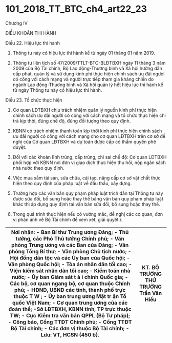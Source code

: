 # 101_2018_TT_BTC_ch4_art22_23
Chương IV

ĐIỀU KHOẢN THI HÀNH

Điều 22. Hiệu lực thi hành

1. Thông tư này có hiệu lực thi hành kể từ ngày 01 tháng 01 năm 2019.

2. Thông tư liên tịch số 47/2009/TTLT-BTC-BLĐTBXH ngày 11 tháng 3 năm 2009 của Bộ Tài chính, Bộ Lao động-Thương binh và Xã hội hướng dẫn cấp phát, quản lý và sử dụng kinh phí thực hiện chính sách ưu đãi người có công với cách mạng và người trực tiếp tham gia kháng chiến do ngành Lao động-Thương binh và Xã hội quản lý hết hiệu lực thi hành kể từ ngày Thông tư này có hiệu lực thi hành.

Điều 23. Tổ chức thực hiện

1. Cơ quan LĐTBXH chịu trách nhiệm quản lý nguồn kinh phí thực hiện chính sách ưu đãi người có công với cách mạng và tổ chức thực hiện chi trả kịp thời, đúng chế độ, đúng đối tượng theo quy định.

2. KBNN có trách nhiệm thanh toán kịp thời kinh phí thực hiện chính sách ưu đãi người có công với cách mạng cho cơ quan LĐTBXH trên cơ sở đề nghị của Cơ quan LĐTBXH và dự toán được cấp có thẩm quyền phê duyệt.

3. Đối với các khoản lĩnh trùng, cấp trùng, chi sai chế độ: Cơ quan LĐTBXH phối hợp với KBNN nơi đơn vị giao dịch thực hiện thu hồi, nộp ngân sách nhà nước theo quy định.

4. Việc mua sắm tài sản, sửa chữa, cải tạo, nâng cấp cơ sở vật chất thực hiện theo quy định của pháp luật về đấu thầu, xây dựng.

5. Trường hợp các văn bản quy phạm pháp luật trích dẫn tại Thông tư này được sửa đổi, bổ sung hoặc thay thế bằng văn bản quy phạm pháp luật khác thì áp dụng quy định tại văn bản sửa đổi, bổ sung hoặc thay thế.

6. Trong quá trình thực hiện nếu có vướng mắc, đề nghị các cơ quan, đơn vị phản ánh về Bộ Tài chính để xem xét, giải quyết./.

| Nơi nhận: - Ban Bí thư Trung ương Đảng; - Thủ tướng, các Phó Thủ tướng Chính phủ; - Văn phòng Trung ương và các Ban của Đảng; - Văn phòng Tổng Bí thư; - Văn phòng Chủ tịch nước; - Hội đồng dân tộc và các Ủy ban của Quốc hội; - Văn phòng Quốc hội; - Tòa án nhân dân tối cao; - Viện kiểm sát nhân dân tối cao; - Kiểm toán nhà nước; - Ủy ban Giám sát t à i chính Quốc gia; - Các bộ, cơ quan ngang bộ, cơ quan thuộc Chính phủ; - HĐND, UBND các tỉnh, thành phố trực thuộc T W ; - Ủy ban trung ương Mặt tr ận Tổ quốc Việt Nam; - Cơ quan trung ương của các đoàn thể; -Sở LĐTBXH, KBNN tỉnh, TP trực thuộc TW; - Cục Kiểm tra văn bản QPPL (Bộ Tư pháp); - Công báo, Cổng TTĐT Chính phủ; - Cổng TTĐT Bộ Tài chính; - Các đơn vị thuộc Bộ Tài chính; - Lưu: VT, HCSN (450 b). | KT. BỘ TRƯỞNG THỨ TRƯỞNG Trần Văn Hiếu |
|---|---|